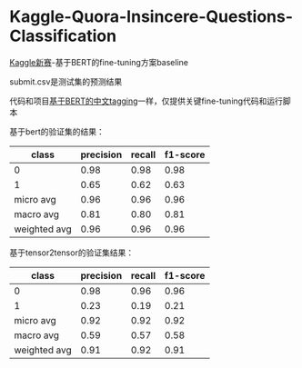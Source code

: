 # Kaggle-Quora-Insincere-Questions-Classification

[Kaggle新赛](https://www.kaggle.com/c/quora-insincere-questions-classification)-基于BERT的fine-tuning方案baseline

submit.csv是测试集的预测结果

代码和项目[基于BERT的中文tagging](https://github.com/zhpmatrix/bert-sequence-tagging)一样，仅提供关键fine-tuning代码和运行脚本


基于bert的验证集的结果：

|class| precision | recall | f1-score |
|-----| ------ | ------ | ------ |
|0| 0.98 | 0.98 | 0.98 |
|1| 0.65 | 0.62 | 0.63 |
|micro avg| 0.96 | 0.96 | 0.96 |
|macro avg| 0.81 | 0.80 | 0.81 |
|weighted avg| 0.96 | 0.96 | 0.96 |


基于tensor2tensor的验证集结果：

|class| precision | recall | f1-score |
|-----| ------ | ------ | ------ |
|0| 0.98 | 0.96 | 0.96 |
|1| 0.23 | 0.19 | 0.21 |
|micro avg| 0.92 | 0.92 | 0.92 |
|macro avg| 0.59 | 0.57 | 0.58 |
|weighted avg| 0.91 | 0.92 | 0.91 |
